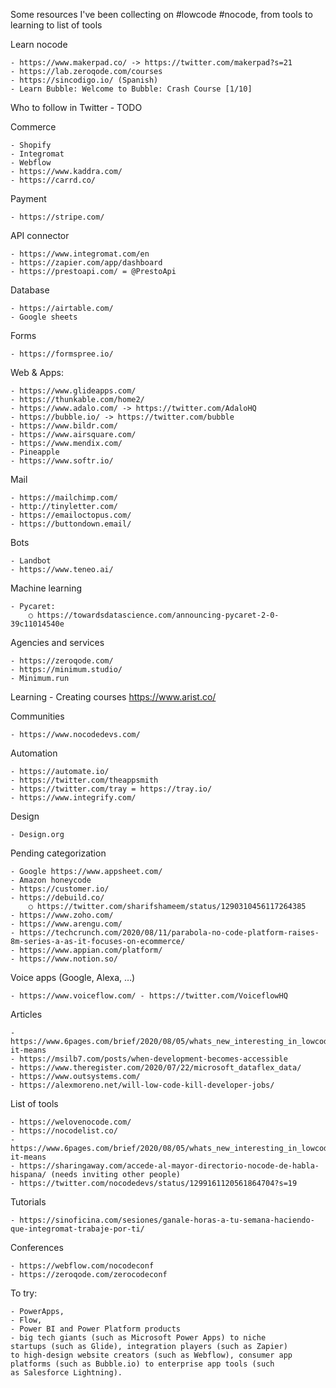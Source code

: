 Some resources I've been collecting on #lowcode #nocode, from tools to learning to list of tools

Learn nocode

	- https://www.makerpad.co/ -> https://twitter.com/makerpad?s=21
	- https://lab.zeroqode.com/courses
	- https://sincodigo.io/ (Spanish)
	- Learn Bubble: Welcome to Bubble: Crash Course [1/10]

Who to follow in Twitter
	- TODO

Commerce

	- Shopify
	- Integromat
	- Webflow
	- https://www.kaddra.com/
	- https://carrd.co/

Payment

	- https://stripe.com/

API connector

	- https://www.integromat.com/en
	- https://zapier.com/app/dashboard
	- https://prestoapi.com/ = @PrestoApi

Database

	- https://airtable.com/
	- Google sheets

Forms 

	- https://formspree.io/

Web & Apps:

	- https://www.glideapps.com/
	- https://thunkable.com/home2/
	- https://www.adalo.com/ -> https://twitter.com/AdaloHQ
	- https://bubble.io/ -> https://twitter.com/bubble
	- https://www.bildr.com/
	- https://www.airsquare.com/
	- https://www.mendix.com/
	- Pineapple 
	- https://www.softr.io/

Mail

	- https://mailchimp.com/
	- http://tinyletter.com/
	- https://emailoctopus.com/
	- https://buttondown.email/


Bots

	- Landbot
	- https://www.teneo.ai/

Machine learning

	- Pycaret:
		○ https://towardsdatascience.com/announcing-pycaret-2-0-39c11014540e

Agencies and services

	- https://zeroqode.com/
	- https://minimum.studio/
	- Minimum.run
	

Learning
	- Creating courses https://www.arist.co/

Communities

	- https://www.nocodedevs.com/


Automation

	- https://automate.io/
	- https://twitter.com/theappsmith
	- https://twitter.com/tray = https://tray.io/ 
	- https://www.integrify.com/

Design

	- Design.org
	

Pending categorization

	- Google https://www.appsheet.com/
	- Amazon honeycode
	- https://customer.io/
	- https://debuild.co/
		○ https://twitter.com/sharifshameem/status/1290310456117264385
	- https://www.zoho.com/
	- https://www.arengu.com/
	- https://techcrunch.com/2020/08/11/parabola-no-code-platform-raises-8m-series-a-as-it-focuses-on-ecommerce/
	- https://www.appian.com/platform/
	- https://www.notion.so/


Voice apps (Google, Alexa, …)

	- https://www.voiceflow.com/ - https://twitter.com/VoiceflowHQ


Articles

	- https://www.6pages.com/brief/2020/08/05/whats_new_interesting_in_lowcodenocode#what-it-means
	- https://msilb7.com/posts/when-development-becomes-accessible
	- https://www.theregister.com/2020/07/22/microsoft_dataflex_data/
	- https://www.outsystems.com/
	- https://alexmoreno.net/will-low-code-kill-developer-jobs/



List of tools

	- https://welovenocode.com/
	- https://nocodelist.co/
	- https://www.6pages.com/brief/2020/08/05/whats_new_interesting_in_lowcodenocode#what-it-means
	- https://sharingaway.com/accede-al-mayor-directorio-nocode-de-habla-hispana/ (needs inviting other people)
	- https://twitter.com/nocodedevs/status/1299161120561864704?s=19


Tutorials

	- https://sinoficina.com/sesiones/ganale-horas-a-tu-semana-haciendo-que-integromat-trabaje-por-ti/

Conferences

	- https://webflow.com/nocodeconf
	- https://zeroqode.com/zerocodeconf



To try:

	- PowerApps, 
	- Flow, 
	- Power BI and Power Platform products
	- big tech giants (such as Microsoft Power Apps) to niche startups (such as Glide), integration players (such as Zapier) to high-design website creators (such as Webflow), consumer app platforms (such as Bubble.io) to enterprise app tools (such as Salesforce Lightning).

